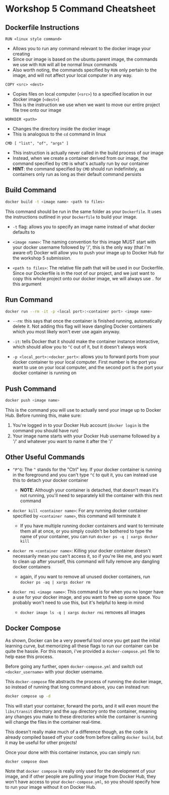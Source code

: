 # Workshop 5 Command Cheatsheet

## Dockerfile Instructions

`RUN <linux style command>`
- Allows you to run any command relevant to the docker image your creating
- Since our image is based on the ubuntu parent image, the commands we use with `RUN` will all be normal linux commands
- Also worth noting, the commands specified by `RUN` only pertain to the image, and will not affect your local computer in any way.

`COPY <src> <dest>`
- Copies files on local computer (`<src>`) to a specified location in our docker image (`<dest>`)
- This is the instruction we use when we want to move our entire project file tree onto our image

`WORKDIR <path>`
- Changes the directory inside the docker image 
- This is analogous to the `cd` command in linux

`CMD [ "list", "of", "args" ]`
- This instruction is actually never called in the build process of our image
- Instead, when we create a container derived from our image, the command specified by `CMD` is what's actually run by our container
- **HINT**: the command specified by `CMD` should run indefinitely, as containers only run as long as their default command persists

## Build Command
```bash
docker build -t <image name> <path to files>
```
This command should be run in the same folder as your `Dockerfile`.  It uses the instructions outlined in your `Dockerfile` to build your image.

- `-t` flag: allows you to specify an image name instead of what docker defaults to

- `<image name>`: The naming convention for this image MUST start with your docker username followed by '/', this is the only way (that i'm aware of) Docker will allow you to push your image up to Docker Hub for the workshop 5 submission.

- `<path to files>`: The relative file path that will be used in our Dockerfile.  Since our Dockerfile is in the root of our project, and we just want to copy this whole project onto our docker image, we will always use `.` for this argument

## Run Command
```bash
docker run --rm -it -p <local port>:<container port> <image name>
```
- `--rm`: this says that once the container is finished running, automatically delete it.  Not adding this flag will leave dangling Docker containers which you most likely won't ever use again anyway.
  <!-- - If you want to delete all your unused containers, you can run `docker ps -aq | xargs docker rm` -->

- `-it`: tells Docker that it should make the container instance interactive, which should allow you to `^C` out of it, but it doesn't always work

- `-p <local_port>:<docker_port>`: allows you to forward ports from your docker container to your local computer.  First number is the port you want to use on your local computer, and the second port is the port your docker container is running on

## Push Command
```bash
docker push <image name>
```
This is the command you will use to actually send your image up to Docker Hub.  Before running this, make sure:
1. You're logged in to your Docker Hub account (`docker login` is the command you should have run)
2. Your image name starts with your Docker Hub username followed by a '/' and whatever you want to name it after the '/'

## Other Useful Commands
- `^P^Q`: The `^` stands for the "Ctrl" key.  If your docker container is running in the foreground and you can't type `^C` to quit it, you can instead use this to detach your docker container
  - **NOTE**: Although your container is detached, that doesn't mean it's not running, you'll need to separately kill the container with this next command

- `docker kill <container name>`: For any running docker container specified by `<container name>`, this command will terminate it
  - If you have multiple running docker containers and want to terminate them all at once, or you simply couldn't be bothered to type the name of your container, you can run `docker ps -q | xargs docker kill`

- `docker rm <container name>`: Killing your docker container doesn't necessarily mean you can't access it, so if you're like me, and you want to clean up after yourself, this command will fully remove any dangling docker containers
  - again, if you want to remove all unused docker containers, run `docker ps -aq | xargs docker rm`

- `docker rmi <image name>`: This command is for when you no longer have a use for your docker image, and you want to free up some space.  You probably won't need to use this, but it's helpful to keep in mind
  - `docker image ls -q | xargs docker rmi` removes all images

## Docker Compose
As shown, Docker can be a very powerful tool once you get past the initial learning curve, but memorizing all these flags to run our container can be quite the hassle.  For this reason, i've provided a `docker-compose.yml` file to help ease this process.

Before going any further, open `docker-compose.yml` and switch out `<docker_username>` with your docker username.

This `docker-compose` file abstracts the process of running the docker image, so instead of running that long command above, you can instead run:
```bash
docker compose up -d
```
This will start your container, forward the ports, and it will even mount the `libs/transit` directory and the `app` directory onto the container, meaning any changes you make to these directories while the container is running will change the files in the container real-time.

This doesn't really make much of a difference though, as the code is already compiled based off your code from before calling `docker build`, but it may be useful for other projects!

Once your done with this container instance, you can simply run:
```bash
docker compose down
```

Note that `docker compose` is really only used for the development of your image, and if other people are pulling your image from Docker Hub, they won't have access to your `docker-compose.yml`, so you should specify how to run your image without it on Docker Hub.

